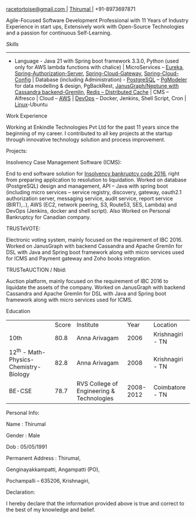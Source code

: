[racetortoise@gmail.com ](mailto:racetortoise@gamil.com?subject=Resume)   |      [Thirumal ](https://github.com/m-thirumal/)    |      +91-8973697871

Agile-Focused Software Development Professional with 11 Years of
Industry Experience in start ups, Extensively work with Open-Source
Technologies and a passion for continuous Self-Learning.

*Skills*

** **

- Language - Java 21 with Spring boot framework 3.3.0, Python (used only
  for AWS lambda functions with chalice) | MicroServices –
  [Eureka](https://github.com/m-thirumal/eureka-server),
  [Spring-Authorization-Server](https://github.com/m-thirumal/oauth-authorization-server),
  [Spring-Cloud-Gateway](https://github.com/m-thirumal/spring-cloud-gateway),
  [Spring-Cloud-Config](https://github.com/m-thirumal/spring-cloud-config-client)
  | Database (including Administration) -
  [PostgreSQL](https://github.com/m-thirumal/postgresql/) –
  [PgModeler](https://www.pgmodeler.io/) for data modelling & design,
  PgBackRest, [JanusGraph/Neptune with Cassandra
  backend-Gremlin](https://m-thirumal.github.io/installation_guide/#/JanusGraph/JanusGraph),
  [Redis – Distributed
  Cache](https://m-thirumal.github.io/installation_guide/#/redis/redis)
  | CMS – Alfresco | Cloud –
  [AWS](https://m-thirumal.github.io/aws-cloud-tutorial/#/) |
  [DevOps](https://m-thirumal.github.io/installation_guide/#/) – Docker,
  Jenkins, Shell Script, Cron |
  [Linux](https://github.com/m-thirumal/linux-guide)-Ubuntu



Work Experience

Working at Enkindle Technologies Pvt Ltd for the past 11 years since the
beginning of my career. I contributed to all key projects at the startup
through innovative technology solution and process improvement.

Projects:

Insolvency Case Management Software (ICMS):

End to end software solution for [Insolvency bankruptcy code
2016](https://ibbi.gov.in/en), right from preparing application to
resolution to liquidation. Worked on database (PostgreSQL) design and
management, API – Java with spring boot (including micro services –
service registry, discovery, gateway, oauth2.1 authorization server,
messaging service, audit service, report service (BIRT),..), AWS (EC2,
network peering, S3, Route53, SES, Lambda) and DevOps (Jenkins, docker
and shell script). Also Worked on Personal Bankruptcy for Canadian
company.

TRUSTeVOTE:

Electronic voting system, mainly focused on the requirement of IBC 2016.
Worked on JanusGraph with backend Cassandra and Apache Gremlin for DSL
with Java and Spring boot framework along with micro services used for
ICMS and Payment gateway and Zoho books integration.

TRUSTeAUCTION / Nbid:

Auction platform, mainly focused on the requirement of IBC 2016 to
liquidate the assets of the company. Worked on JanusGraph with backend
Cassandra and Apache Gremlin for DSL with Java and Spring boot framework
along with micro services used for ICMS.

Education

<table>
<tbody>
<tr class="odd">
<td></td>
<td>Score</td>
<td>Institute</td>
<td>Year</td>
<td>Location</td>
</tr>
<tr class="even">
<td>10th</td>
<td>80.8</td>
<td>Anna Arivagam</td>
<td>2006</td>
<td>Krishnagiri - TN</td>
</tr>
<tr class="odd">
<td>12<sup>th</sup> - Math-Physics-Chemistry-Biology</td>
<td>82.8</td>
<td>Anna Arivagam</td>
<td>2008</td>
<td>Krishnagiri - TN</td>
</tr>
<tr class="even">
<td>BE-CSE</td>
<td>78.7</td>
<td>RVS College of Engineering &amp; Technologies</td>
<td>2008-2012</td>
<td>Coimbatore - TN</td>
</tr>
</tbody>
</table>

Personal Info:

Name : Thirumal

Gender : Male

Dob : 05/05/1991

Permanent Address : Thirumal,

Genginayakkampatti, Angampatti (PO),

Pochampalli – 635206, Krishnagiri,

Declaration:

I hereby declare that the information provided above is true and correct
to the best of my knowledge and belief.


